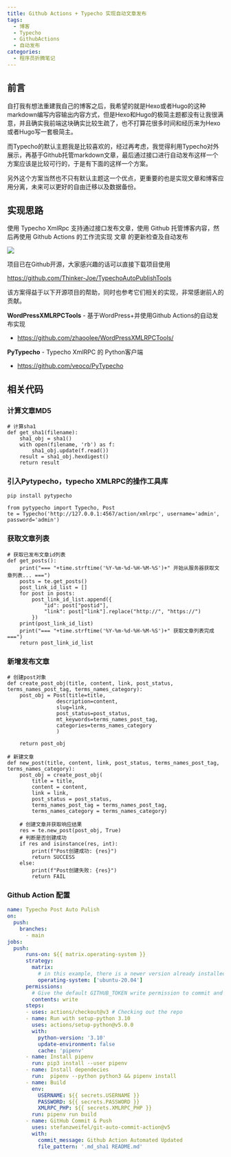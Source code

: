 ```yaml
---
title: Github Actions + Typecho 实现自动文章发布
tags:
  - 博客
  - Typecho
  - GithubActions
  - 自动发布
categories:
  - 程序员折腾笔记
---
```

## 前言

自打我有想法重建我自己的博客之后，我希望的就是Hexo或者Hugo的这种markdown编写内容输出内容方式，但是Hexo和Hugo的极简主题都没有让我很满意，并且确实我前端这块确实比较生疏了，也不打算花很多时间和经历来为Hexo或者Hugo写一套极简主。

而Typecho的默认主题我是比较喜欢的，经过再考虑，我觉得利用Typecho对外展示，再基于Github托管markdown文章，最后通过接口进行自动发布这样一个方案应该是比较可行的，于是有下面的这样一个方案。

另外这个方案当然也不只有默认主题这一个优点，更重要的也是实现文章和博客应用分离，未来可以更好的自由迁移以及数据备份。

## 实现思路

使用 Typecho XmlRpc 支持通过接口发布文章，使用 Github 托管博客内容，然后再使用 Github Actions 的工作流实现 文章 的更新检查及自动发布

![](https://img.yycdev.com/202403041908220.png)

项目已在Github开源，大家感兴趣的话可以直接下载项目使用

https://github.com/Thinker-Joe/TypechoAutoPublishTools

该方案得益于以下开源项目的帮助，同时也参考它们相关的实现，非常感谢前人的贡献。

**WordPressXMLRPCTools** - 基于WordPress+并使用Github Actions的自动发布实现 
- https://github.com/zhaoolee/WordPressXMLRPCTools/

**PyTypecho** - Typecho XmlRPC 的 Python客户端
- https://github.com/veoco/PyTypecho

## 相关代码

### 计算文章MD5
```
# 计算sha1
def get_sha1(filename):
    sha1_obj = sha1()
    with open(filename, 'rb') as f:
        sha1_obj.update(f.read())
    result = sha1_obj.hexdigest()
    return result
```

### 引入Pytypecho，typecho XMLRPC的操作工具库
```
pip install pytypecho

from pytypecho import Typecho, Post
te = Typecho('http://127.0.0.1:4567/action/xmlrpc', username='admin', password='admin')
```

### 获取文章列表
```
# 获取已发布文章id列表
def get_posts():
    print("=== "+time.strftime('%Y-%m-%d-%H-%M-%S')+" 开始从服务器获取文章列表... ===")
    posts = te.get_posts()
    post_link_id_list = []
    for post in posts:
        post_link_id_list.append({
            "id": post["postid"],
            "link": post["link"].replace("http://", "https://")
        })
    print(post_link_id_list)
    print("=== "+time.strftime('%Y-%m-%d-%H-%M-%S')+" 获取文章列表完成 ===")
    return post_link_id_list
```

### 新增发布文章
```
# 创建post对象
def create_post_obj(title, content, link, post_status, terms_names_post_tag, terms_names_category):
    post_obj = Post(title=title,
                description=content,
                slug=link,
                post_status=post_status,
                mt_keywords=terms_names_post_tag,
                categories=terms_names_category
                )

    return post_obj
    
# 新建文章
def new_post(title, content, link, post_status, terms_names_post_tag, terms_names_category):
    post_obj = create_post_obj(
        title = title,
        content = content,
        link = link,
        post_status = post_status,
        terms_names_post_tag = terms_names_post_tag,
        terms_names_category = terms_names_category)
        
    # 创建文章并获取响应结果
    res = te.new_post(post_obj, True)
    # 判断是否创建成功
    if res and isinstance(res, int):
        print(f"Post创建成功: {res}")
        return SUCCESS
    else:
        print(f"Post创建失败: {res}")
        return FAIL
```

### Github Action 配置
```yaml
name: Typecho Post Auto Pulish
on:
  push:
    branches:    
      - main
jobs:
  push:
      runs-on: ${{ matrix.operating-system }}
      strategy:
        matrix:
          # in this example, there is a newer version already installed, 3.7.7, so the older version will be downloaded
          operating-system: ['ubuntu-20.04']
      permissions:
        # Give the default GITHUB_TOKEN write permission to commit and push the changed files back to the repository.
        contents: write
      steps:
      - uses: actions/checkout@v3 # Checking out the repo
      - name: Run with setup-python 3.10
        uses: actions/setup-python@v5.0.0
        with:
          python-version: '3.10'
          update-environment: false
          cache: 'pipenv'
      - name: Install pipenv
        run: pip3 install --user pipenv
      - name: Install dependecies
        run:  pipenv --python python3 && pipenv install
      - name: Build
        env:
          USERNAME: ${{ secrets.USERNAME }}
          PASSWORD: ${{ secrets.PASSWORD }}
          XMLRPC_PHP: ${{ secrets.XMLRPC_PHP }}
        run: pipenv run build
      - name: GitHub Commit & Push
        uses: stefanzweifel/git-auto-commit-action@v5
        with:
          commit_message: Github Action Automated Updated
          file_pattern: '.md_sha1 README.md'
```
